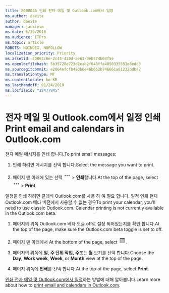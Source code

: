 ```yaml
---
title: 8000046 인쇄 전자 메일 및 Outlook.com에서 일정
ms.author: daeite
author: daeite
manager: jackiesm
ms.date: 5/30/2018
ms.audience: ITPro
ms.topic: article
ROBOTS: NOINDEX, NOFOLLOW
localization_priority: Priority
ms.assetid: 40063c6e-2c45-420d-ae63-9eb274b64f5e
ms.openlocfilehash: 5b35728e723d2eab2f648ffa4850335551e8edd3
ms.sourcegitcommit: e2864efcfb493b6e46b662b746661a61232bdba7
ms.translationtype: MT
ms.contentlocale: ko-KR
ms.lasthandoff: 01/24/2019
ms.locfileid: "29477845"
---
```

# <a name="print-email-and-calendars-in-outlookcom"></a><span data-ttu-id="094d0-102">전자 메일 및 Outlook.com에서 일정 인쇄</span><span class="sxs-lookup"><span data-stu-id="094d0-102">Print email and calendars in Outlook.com</span></span>

<span data-ttu-id="094d0-103">전자 메일 메시지를 인쇄 합니다.</span><span class="sxs-lookup"><span data-stu-id="094d0-103">To print email messages:</span></span>
  
1. <span data-ttu-id="094d0-104">인쇄 하려면 메시지를 선택 합니다.</span><span class="sxs-lookup"><span data-stu-id="094d0-104">Select the message you want to print.</span></span>
    
2. <span data-ttu-id="094d0-105">페이지 맨 아래에 있는 선택 ![더 많은 작업](media/64993e8a-4a62-43b1-aa05-90f5ad4cba54.png) \> **인쇄**합니다.</span><span class="sxs-lookup"><span data-stu-id="094d0-105">At the top of the page, select ![More actions](media/64993e8a-4a62-43b1-aa05-90f5ad4cba54.png) \> **Print**.</span></span> 
    
<span data-ttu-id="094d0-p101">일정을 인쇄 하려면 클래식 Outlook.com를 사용 하 여 필요 합니다. 일정 인쇄 현재 Outlook.com 베타 버전에서 사용할 수 없는 경우</span><span class="sxs-lookup"><span data-stu-id="094d0-p101">To print your calendar, you'll need to use classic Outlook.com. Calendar printing is not currently available in the Outlook.com beta.</span></span>
  
1. <span data-ttu-id="094d0-108">페이지의 위쪽 Outlook.com 베타 토글 off로 설정 되어있는지를 확인 합니다.</span><span class="sxs-lookup"><span data-stu-id="094d0-108">At the top of the page, make sure the Outlook.com beta toggle is set to off.</span></span>
    
2. <span data-ttu-id="094d0-109">페이지 맨 아래에서 </span><span class="sxs-lookup"><span data-stu-id="094d0-109">At the bottom of the page, select</span></span> ![일정](media/9e1a821a-c32e-4851-a866-342a39ffdca0.png)<span data-ttu-id="094d0-111">.</span><span class="sxs-lookup"><span data-stu-id="094d0-111"></span></span>
    
3. <span data-ttu-id="094d0-112">페이지의 위쪽에 **일**, **주 단위 작업**, **주**또는 **월** 보기를 선택 합니다.</span><span class="sxs-lookup"><span data-stu-id="094d0-112">Choose the **Day**, **Work week**, **Week**, or **Month** view at the top of the page.</span></span> 
    
4. <span data-ttu-id="094d0-113">페이지 위쪽에 **인쇄**를 선택 합니다.</span><span class="sxs-lookup"><span data-stu-id="094d0-113">At the top of the page, select **Print**.</span></span> 
    
<span data-ttu-id="094d0-114">[인쇄 전자 메일 및 Outlook.com에서 일정](https://go.microsoft.com/fwlink/p/?linkid=2001208&amp;clcid=0x409)하는 방법에 대해 알아봅니다.</span><span class="sxs-lookup"><span data-stu-id="094d0-114">Learn more about how to [print email and calendars in Outlook.com](https://go.microsoft.com/fwlink/p/?linkid=2001208&amp;clcid=0x409).</span></span>
  

